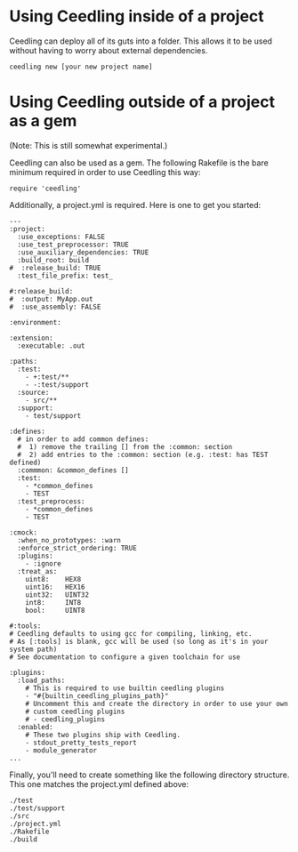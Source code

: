 Using Ceedling inside of a project
==================================

Ceedling can deploy all of its guts into a folder. This allows it
to be used without having to worry about external dependencies.

    ceedling new [your new project name]

Using Ceedling outside of a project as a gem
============================================

(Note: This is still somewhat experimental.)

Ceedling can also be used as a gem. The following Rakefile is the
bare minimum required in order to use Ceedling this way:

    require 'ceedling'

Additionally, a project.yml is required. Here is one to get you
started:

    ---
    :project:
      :use_exceptions: FALSE
      :use_test_preprocessor: TRUE
      :use_auxiliary_dependencies: TRUE
      :build_root: build
    #  :release_build: TRUE
      :test_file_prefix: test_

    #:release_build:
    #  :output: MyApp.out
    #  :use_assembly: FALSE

    :environment:

    :extension:
      :executable: .out

    :paths:
      :test:
        - +:test/**
        - -:test/support
      :source:
        - src/**
      :support:
        - test/support

    :defines:
      # in order to add common defines:
      #  1) remove the trailing [] from the :common: section
      #  2) add entries to the :common: section (e.g. :test: has TEST defined)
      :commmon: &common_defines []
      :test:
        - *common_defines
        - TEST
      :test_preprocess:
        - *common_defines
        - TEST

    :cmock:
      :when_no_prototypes: :warn
      :enforce_strict_ordering: TRUE
      :plugins:
        - :ignore
      :treat_as:
        uint8:    HEX8
        uint16:   HEX16
        uint32:   UINT32
        int8:     INT8
        bool:     UINT8

    #:tools:
    # Ceedling defaults to using gcc for compiling, linking, etc.
    # As [:tools] is blank, gcc will be used (so long as it's in your system path)
    # See documentation to configure a given toolchain for use

    :plugins:
      :load_paths:
        # This is required to use builtin ceedling plugins
        - "#{builtin_ceedling_plugins_path}"
        # Uncomment this and create the directory in order to use your own 
        # custom ceedling plugins
        # - ceedling_plugins
      :enabled:
        # These two plugins ship with Ceedling.
        - stdout_pretty_tests_report
        - module_generator
    ...

Finally, you'll need to create something like the following directory structure. This one matches the project.yml
defined above:

    ./test
    ./test/support
    ./src
    ./project.yml
    ./Rakefile
    ./build
